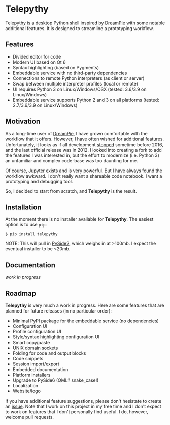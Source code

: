 # Telepythy

Telepythy is a desktop Python shell inspired by [DreamPie][1] with some notable additional features. It is designed to streamline a prototyping workflow.

## Features

* Divided editor for code
* Modern UI based on Qt 6
* Syntax highlighting (based on Pygments)
* Embeddable service with no third-party dependencies
* Connections to remote Python interpreters (as client or server)
* Swap between multiple interpreter profiles (local or remote)
* UI requires Python 3 on Linux/Windows/OSX (tested: 3.6/3.9 on Linux/Windows)
* Embeddable service supports Python 2 and 3 on all platforms (tested: 2.7/3.6/3.9 on Linux/Windows)

## Motivation

As a long-time user of [DreamPie][1], I have grown comfortable with the workflow that it offers. However, I have often wished for additional features. Unfortunately, it looks as if all development [stopped][2] sometime before 2016, and the last official release was in 2012. I looked into creating a fork to add the features I was interested in, but the effort to modernize (i.e. Python 3) an unfamiliar and complex code-base was too daunting for me.

Of course, [Jupyter][3] exists and is very powerful. But I have always found the workflow awkward. I don't really want a shareable code notebook. I want a prototyping and debugging tool.

So, I decided to start from scratch, and **Telepythy** is the result.

## Installation

At the moment there is no installer available for **Telepythy**. The easiest option is to use `pip`:

```shell
$ pip install telepythy
```

NOTE: This will pull in [PySide2][4], which weighs in at >100mb. I expect the eventual installer to be <20mb.

## Documentation

*work in progress*

## Roadmap

**Telepythy** is very much a work in progress. Here are some features that are planned for future releases (in no particular order):

* Minimal PyPI package for the embeddable service (no dependencies)
* Configuration UI
* Profile configuration UI
* Style/syntax highlighting configuration UI
* Smart copy/paste
* UNIX domain sockets
* Folding for code and output blocks
* Code snippets
* Session import/export
* Embedded documentation
* Platform installers
* Upgrade to PySide6 (QML? snake_case!)
* Localization
* Website/logo

If you have additional feature suggestions, please don't hesistate to create an [issue][5]. Note that I work on this project in my free time and I don't expect to work on features that I don't personally find useful. I do, however, welcome pull requests.

[1]: http://www.dreampie.org/
[2]: https://github.com/noamraph/dreampie/issues/65
[3]: https://jupyter.org/
[4]: https://wiki.qt.io/Qt_for_Python
[5]: https://github.com/dhagrow/telepythy/issues/new
